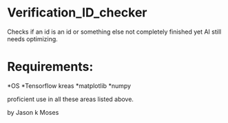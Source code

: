 # Verification_ID_checker

Checks if an id is an id or something else not completely finished yet AI still needs optimizing.



# Requirements:

*OS
*Tensorflow kreas
*matplotlib
*numpy 

proficient use in all these areas listed above.


by Jason k Moses

